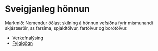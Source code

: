 # Sveigjanleg hönnun

Markmið: Nemendur öðlast skilning á hönnun vefsíðna fyrir mismunandi skjástærðir, ss farsíma, spjaldtölvur, fartölvur og borðtölvur.
  
* [Verkefnalýsing](Verkefni-4.pdf)
* [Fylgigögn](https://github.com/vefgrunnur/21V/tree/main/S%C3%BDnid%C3%A6mi/V-4)


